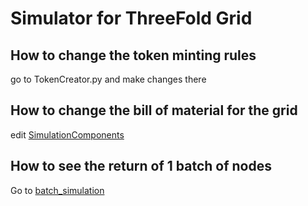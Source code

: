 # Simulator for ThreeFold Grid

## How to change the token minting rules

go to TokenCreator.py and make changes there

## How to change the bill of material for the grid

edit [SimulationComponents](../SimulationComponents.py)

## How to see the return of 1 batch of nodes

Go to [batch_simulation](../batch_simulation.ipynb)

